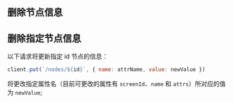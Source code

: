 
## 删除节点信息

## 删除指定节点信息

以下请求将更新指定 id 节点的信息：
```js
client.put(`/nodes/${id}`, { name: attrName, value: newValue })
```
将更改指定属性名（目前可更改的属性有 `screenId`、`name` 和 `attrs`）所对应的值为 `newValue`;

